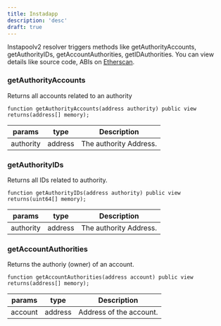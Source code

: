 ```yaml
---
title: Instadapp
description: 'desc'
draft: true 
---
```


Instapoolv2 resolver triggers methods like getAuthorityAccounts, getAuthorityIDs, getAccountAuthorities, getIDAuthorities. You can view details like source code, ABIs on [Etherscan](https://etherscan.io/address/0x621AD080ad3B839e7b19e040C77F05213AB71524).

### getAuthorityAccounts
Returns all accounts related to an authority
```solidity
function getAuthorityAccounts(address authority) public view returns(address[] memory);
```

| params | type | Description | 
| ------ | ---- | ----------- | 
| authority | address | The authority Address.|

### getAuthorityIDs
Returns all IDs related to authority.
```solidity
function getAuthorityIDs(address authority) public view returns(uint64[] memory);
```

| params | type | Description | 
| ------ | ---- | ----------- | 
| authority | address | The authority Address.|

### getAccountAuthorities
Returns the authoriy (owner) of an account.
```solidity
function getAccountAuthorities(address account) public view returns(address[] memory);
```

| params | type | Description | 
| ------ | ---- | ----------- | 
| account | address | 	Address of the account.|




